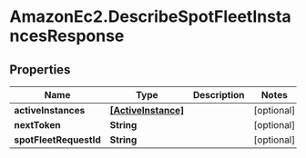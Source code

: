 # AmazonEc2.DescribeSpotFleetInstancesResponse

## Properties

Name | Type | Description | Notes
------------ | ------------- | ------------- | -------------
**activeInstances** | [**[ActiveInstance]**](ActiveInstance.md) |  | [optional] 
**nextToken** | **String** |  | [optional] 
**spotFleetRequestId** | **String** |  | [optional] 


